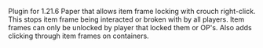Plugin for 1.21.6 Paper that allows item frame locking with crouch right-click. This stops item frame being interacted or broken with by all players. Item frames can only be unlocked by player that locked them or OP's. Also adds clicking through item frames on containers. 